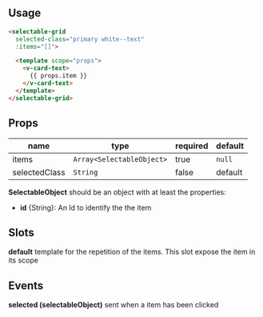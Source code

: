## Usage

```html
<selectable-grid
  selected-class="primary white--text"
  :items="[]">

  <template scope="props">
    <v-card-text>
      {{ props.item }}
    </v-card-text>
  </template>
</selectable-grid>
```

## Props

| name | type | required | default |
| ---- | ---- | -------- | ------- |
| items | `Array<SelectableObject>` | true | `null` |
| selectedClass | `String` | false | default | `'primary white--text'` |

**SelectableObject** should be an object with at least the properties:
  - **id** {String}: An Id to identify the the item

## Slots

**default** template for the repetition of the items. This slot expose the item in its scope

## Events

**selected (selectableObject)** sent when a item has been clicked


